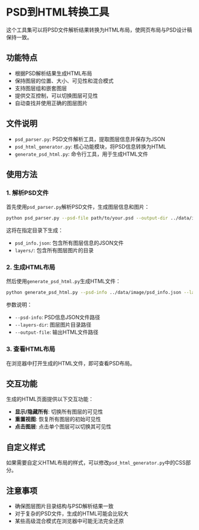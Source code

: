 # PSD到HTML转换工具

这个工具集可以将PSD文件解析结果转换为HTML布局，使网页布局与PSD设计稿保持一致。

## 功能特点

- 根据PSD解析结果生成HTML布局
- 保持图层的位置、大小、可见性和混合模式
- 支持图层组和嵌套图层
- 提供交互控制，可以切换图层可见性
- 自动查找并使用正确的图层图片

## 文件说明

- `psd_parser.py`: PSD文件解析工具，提取图层信息并保存为JSON
- `psd_html_generator.py`: 核心功能模块，将PSD信息转换为HTML
- `generate_psd_html.py`: 命令行工具，用于生成HTML文件

## 使用方法

### 1. 解析PSD文件

首先使用`psd_parser.py`解析PSD文件，生成图层信息和图片：

```bash
python psd_parser.py --psd-file path/to/your.psd --output-dir ../data/image/layers
```

这将在指定目录下生成：
- `psd_info.json`: 包含所有图层信息的JSON文件
- `layers/`: 包含所有图层图片的目录

### 2. 生成HTML布局

然后使用`generate_psd_html.py`生成HTML文件：

```bash
python generate_psd_html.py --psd-info ../data/image/psd_info.json --layers-dir ../data/image/layers --output-file ../src/psd_layout_generated.html
```

参数说明：
- `--psd-info`: PSD信息JSON文件路径
- `--layers-dir`: 图层图片目录路径
- `--output-file`: 输出HTML文件路径

### 3. 查看HTML布局

在浏览器中打开生成的HTML文件，即可查看PSD布局。

## 交互功能

生成的HTML页面提供以下交互功能：

- **显示/隐藏所有**: 切换所有图层的可见性
- **重置视图**: 恢复所有图层的初始可见性
- **点击图层**: 点击单个图层可以切换其可见性

## 自定义样式

如果需要自定义HTML布局的样式，可以修改`psd_html_generator.py`中的CSS部分。

## 注意事项

- 确保图层图片目录结构与PSD解析结果一致
- 对于复杂的PSD文件，生成的HTML可能会比较大
- 某些高级混合模式在浏览器中可能无法完全还原